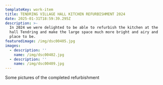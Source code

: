 ```yaml
---
templateKey: work-item
title: TENDRING VILLAGE HALL KITCHEN REFURBISHMENT 2024
date: 2025-01-31T18:59:39.295Z
description: >-
  In 2024 we were delighted to be able to refurbish the kitchen at the village
  hall Tendring and make the large space much more bright and airy and a happy
  place to be.
featuredimage: /img/dsc00405.jpg
images:
  - description: ''
    name: /img/dsc00402.jpg
  - description: ''
    name: /img/dsc00409.jpg
---
```

Some pictures of the completed refurbishment
